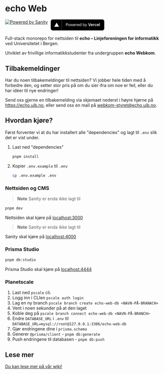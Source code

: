 # echo Web

<div aling="center" style="display: flex;gap: 10px; margin: 10px auto;">
  <a href="https://sanity.io" target="_blank" rel="noopener">
    <img src="https://cdn.sanity.io/images/3do82whm/next/51af00784c5addcf63ae7f0c416756acca7e63ac-353x71.svg?dl=sanity-logo.svg" width="180" alt="Powered by Sanity" />
  </a>

  <a href="https://vercel.com/?utm_source=echo-webkom&utm_campaign=oss" target="_blank" rel="noopener">
    <img src=".github/powered-by-vercel.svg" width="175" alt="Powered by Vercel" />
  </a>
</div>

Full-stack monorepo for nettsiden til **echo – Linjeforeningen for informatikk** ved Universitetet i Bergen.

Utviklet av frivillige informatikkstudenter fra undergruppen **echo Webkom**.

## Tilbakemeldinger

Har du noen tilbakemeldinger til nettsiden?
Vi jobber hele tiden med å forbedre den,
og setter stor pris på om du sier ifra om noe er feil,
eller du har idéer til nye endringer!

Send oss gjerne en tilbakemelding via skjemaet nederst i høyre hjørne på https://echo.uib.no,
eller send oss en mail på [webkom-styret@echo.uib.no](mailto:webkom-styret@echo.uib.no).

## Hvordan kjøre?

Først forventer vi at du har installert alle "dependencies" og lagt til `.env` slik det er vist under.

1. Last ned "dependencies"

   ```sh
   pnpm install
   ```

2. Kopier `.env.example` til `.env`

   ```sh
   cp .env.example .env
   ```

### Nettsiden og CMS

> **Note**
> Sanity er enda ikke lagt til

```sh
pnpm dev
```

Nettsiden skal kjøre på [localhost:3000](http://localhost:3000/)

> **Note**
> Sanity er enda ikke lagt til

Sanity skal kjøre på [localhost:4000](http://localhost:4000/)

### Prisma Studio

```sh
pnpm db:studio
```

Prisma Studio skal kjøre på [localhost:4444](http://localhost:4444/)

### Planetscale

1. Last ned `pscale` cli.
2. Logg inn i CLIen `pscale auth login`
3. Lag en ny branch `pscale branch create echo-web-db <NAVN-PÅ-BRANACH>`
4. Vent i noen sekunder på at den laget
5. Koble deg på `pscale branch connect echo-web-db <NAVN-PÅ-BRANCH>`
6. Endre `DATABASE_URL` i `.env` til `DATABASE_URL=mysql://root@127.0.0.1:3306/echo-web-db`
7. Gjør endringene dine i `prisma.schema`
8. Generer `@prisma/client` - `pnpm db:generate`
9. Push endringene til databasen - `pnpm db:push`

## Lese mer

[Du kan lese mer på vår wiki!](https://github.com/echo-webkom/new-echo-web-monorepo/wiki)
